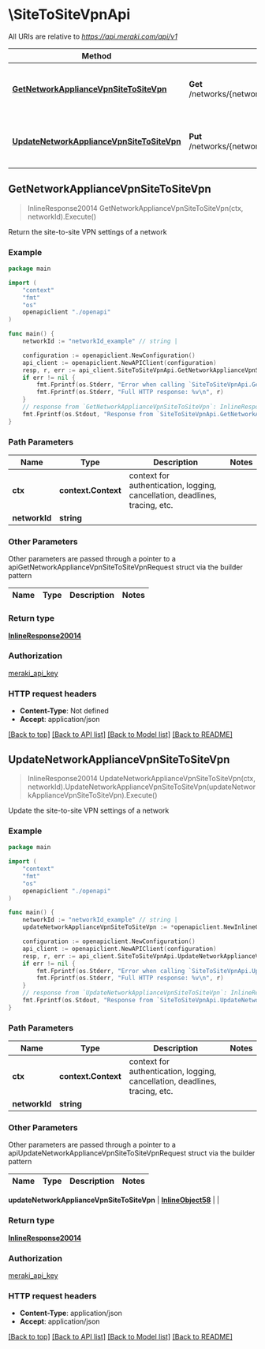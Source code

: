 # \SiteToSiteVpnApi

All URIs are relative to *https://api.meraki.com/api/v1*

Method | HTTP request | Description
------------- | ------------- | -------------
[**GetNetworkApplianceVpnSiteToSiteVpn**](SiteToSiteVpnApi.md#GetNetworkApplianceVpnSiteToSiteVpn) | **Get** /networks/{networkId}/appliance/vpn/siteToSiteVpn | Return the site-to-site VPN settings of a network
[**UpdateNetworkApplianceVpnSiteToSiteVpn**](SiteToSiteVpnApi.md#UpdateNetworkApplianceVpnSiteToSiteVpn) | **Put** /networks/{networkId}/appliance/vpn/siteToSiteVpn | Update the site-to-site VPN settings of a network



## GetNetworkApplianceVpnSiteToSiteVpn

> InlineResponse20014 GetNetworkApplianceVpnSiteToSiteVpn(ctx, networkId).Execute()

Return the site-to-site VPN settings of a network



### Example

```go
package main

import (
    "context"
    "fmt"
    "os"
    openapiclient "./openapi"
)

func main() {
    networkId := "networkId_example" // string | 

    configuration := openapiclient.NewConfiguration()
    api_client := openapiclient.NewAPIClient(configuration)
    resp, r, err := api_client.SiteToSiteVpnApi.GetNetworkApplianceVpnSiteToSiteVpn(context.Background(), networkId).Execute()
    if err != nil {
        fmt.Fprintf(os.Stderr, "Error when calling `SiteToSiteVpnApi.GetNetworkApplianceVpnSiteToSiteVpn``: %v\n", err)
        fmt.Fprintf(os.Stderr, "Full HTTP response: %v\n", r)
    }
    // response from `GetNetworkApplianceVpnSiteToSiteVpn`: InlineResponse20014
    fmt.Fprintf(os.Stdout, "Response from `SiteToSiteVpnApi.GetNetworkApplianceVpnSiteToSiteVpn`: %v\n", resp)
}
```

### Path Parameters


Name | Type | Description  | Notes
------------- | ------------- | ------------- | -------------
**ctx** | **context.Context** | context for authentication, logging, cancellation, deadlines, tracing, etc.
**networkId** | **string** |  | 

### Other Parameters

Other parameters are passed through a pointer to a apiGetNetworkApplianceVpnSiteToSiteVpnRequest struct via the builder pattern


Name | Type | Description  | Notes
------------- | ------------- | ------------- | -------------


### Return type

[**InlineResponse20014**](InlineResponse20014.md)

### Authorization

[meraki_api_key](../README.md#meraki_api_key)

### HTTP request headers

- **Content-Type**: Not defined
- **Accept**: application/json

[[Back to top]](#) [[Back to API list]](../README.md#documentation-for-api-endpoints)
[[Back to Model list]](../README.md#documentation-for-models)
[[Back to README]](../README.md)


## UpdateNetworkApplianceVpnSiteToSiteVpn

> InlineResponse20014 UpdateNetworkApplianceVpnSiteToSiteVpn(ctx, networkId).UpdateNetworkApplianceVpnSiteToSiteVpn(updateNetworkApplianceVpnSiteToSiteVpn).Execute()

Update the site-to-site VPN settings of a network



### Example

```go
package main

import (
    "context"
    "fmt"
    "os"
    openapiclient "./openapi"
)

func main() {
    networkId := "networkId_example" // string | 
    updateNetworkApplianceVpnSiteToSiteVpn := *openapiclient.NewInlineObject58("Mode_example") // InlineObject58 | 

    configuration := openapiclient.NewConfiguration()
    api_client := openapiclient.NewAPIClient(configuration)
    resp, r, err := api_client.SiteToSiteVpnApi.UpdateNetworkApplianceVpnSiteToSiteVpn(context.Background(), networkId).UpdateNetworkApplianceVpnSiteToSiteVpn(updateNetworkApplianceVpnSiteToSiteVpn).Execute()
    if err != nil {
        fmt.Fprintf(os.Stderr, "Error when calling `SiteToSiteVpnApi.UpdateNetworkApplianceVpnSiteToSiteVpn``: %v\n", err)
        fmt.Fprintf(os.Stderr, "Full HTTP response: %v\n", r)
    }
    // response from `UpdateNetworkApplianceVpnSiteToSiteVpn`: InlineResponse20014
    fmt.Fprintf(os.Stdout, "Response from `SiteToSiteVpnApi.UpdateNetworkApplianceVpnSiteToSiteVpn`: %v\n", resp)
}
```

### Path Parameters


Name | Type | Description  | Notes
------------- | ------------- | ------------- | -------------
**ctx** | **context.Context** | context for authentication, logging, cancellation, deadlines, tracing, etc.
**networkId** | **string** |  | 

### Other Parameters

Other parameters are passed through a pointer to a apiUpdateNetworkApplianceVpnSiteToSiteVpnRequest struct via the builder pattern


Name | Type | Description  | Notes
------------- | ------------- | ------------- | -------------

 **updateNetworkApplianceVpnSiteToSiteVpn** | [**InlineObject58**](InlineObject58.md) |  | 

### Return type

[**InlineResponse20014**](InlineResponse20014.md)

### Authorization

[meraki_api_key](../README.md#meraki_api_key)

### HTTP request headers

- **Content-Type**: application/json
- **Accept**: application/json

[[Back to top]](#) [[Back to API list]](../README.md#documentation-for-api-endpoints)
[[Back to Model list]](../README.md#documentation-for-models)
[[Back to README]](../README.md)

